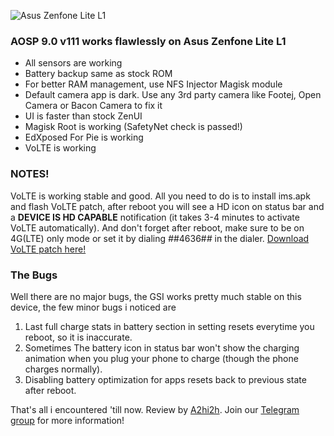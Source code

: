![Asus Zenfone Lite L1](https://fdn2.gsmarena.com/vv/pics/asus/asus-zenfone-lite-l1-za551kl-4g022in-1.jpg)

### AOSP 9.0 v111 works flawlessly on Asus Zenfone Lite L1
* All sensors are working
* Battery backup same as stock ROM
* For better RAM management, use NFS Injector Magisk module
* Default camera app is dark. Use any 3rd party camera like Footej, Open Camera or Bacon Camera to fix it
* UI is faster than stock ZenUI
* Magisk Root is working (SafetyNet check is passed!)
* EdXposed For Pie is working
* VoLTE is working

### NOTES!
VoLTE is working stable and good. All you need to do is to install ims.apk and flash VoLTE patch, after reboot you will see a HD icon on status bar and a **DEVICE IS HD CAPABLE** notification (it takes 3-4 minutes to activate VoLTE automatically). And don't forget after reboot, make sure to be on 4G(LTE) only mode or set it by dialing *#*#4636#*#* in the dialer. [Download VoLTE patch here!](https://drive.google.com/drive/folders/16npOIg8xeXv4kAZaHw6eDNeRwfBF4fTD)

### The Bugs
Well there are no major bugs, the GSI works pretty much stable on this device, the few minor bugs i noticed are
1. Last full charge stats in battery section in setting resets everytime you reboot, so it is inaccurate.
2. Sometimes The battery icon in status bar won't show the charging animation when you plug your phone to charge (though the phone charges normally).
3. Disabling battery optimization for apps resets back to previous state after reboot.

That's all i encountered 'till now. Review by [A2hi2h](t.me/yoursenpai1). Join our [Telegram group](t.me/zenfone_lite_l1) for more information!